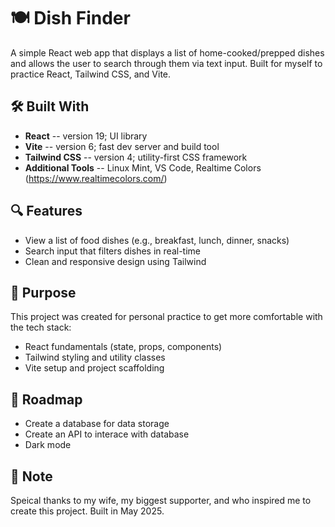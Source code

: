 # 🍽️ Dish Finder

A simple React web app that displays a list of home-cooked/prepped dishes and allows the user to search through them via text input.
Built for myself to practice React, Tailwind CSS, and Vite.

## 🛠️ Built With

- **React** -- version 19; UI library
- **Vite** -- version 6; fast dev server and build tool
- **Tailwind CSS** -- version 4; utility-first CSS framework
- **Additional Tools** -- Linux Mint, VS Code, Realtime Colors (https://www.realtimecolors.com/)

## 🔍 Features

- View a list of food dishes (e.g., breakfast, lunch, dinner, snacks)
- Search input that filters dishes in real-time
- Clean and responsive design using Tailwind

## 🎯 Purpose

This project was created for personal practice to get more comfortable with the tech stack:

- React fundamentals (state, props, components)
- Tailwind styling and utility classes
- Vite setup and project scaffolding

## 🚗 Roadmap

- Create a database for data storage
- Create an API to interace with database
- Dark mode

## 📝 Note

Speical thanks to my wife, my biggest supporter, and who inspired me to create this project.
Built in May 2025.
